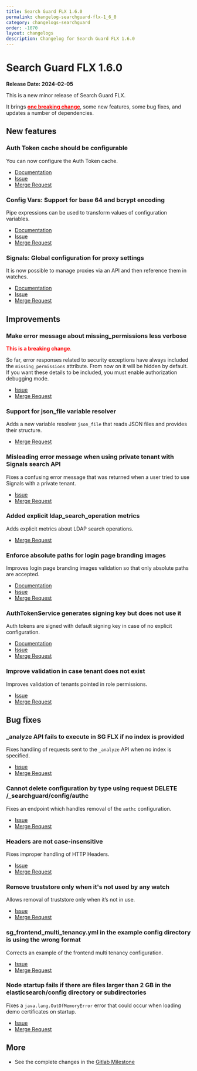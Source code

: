 ```yaml
---
title: Search Guard FLX 1.6.0
permalink: changelog-searchguard-flx-1_6_0
category: changelogs-searchguard
order: -1070
layout: changelogs
description: Changelog for Search Guard FLX 1.6.0
---
```


<!--- Copyright 2024 floragunn GmbH -->

# Search Guard FLX 1.6.0

**Release Date: 2024-02-05**

This is a new minor release of Search Guard FLX.

It brings **[<span style="color:red">one breaking change</span>](#make-error-message-about-missing_permissions-less-verbose)**, 
some new features, some bug fixes, and updates a number of dependencies.

## New features

### Auth Token cache should be configurable

You can now configure the Auth Token cache.

* [Documentation](../_docs_auth_auth/auth_auth_sg_auth_token.md#auth-token-cache)
* [Issue](https://git.floragunn.com/search-guard/search-guard-suite-enterprise/-/issues/13)
* [Merge Request](https://git.floragunn.com/search-guard/search-guard-suite-enterprise/-/merge_requests/617)

### Config Vars: Support for base 64 and bcrypt encoding

Pipe expressions can be used to transform values of configuration variables.

* [Documentation](../_docs_configuration_changes/configuration_environment_variables.md#using-pipe-expressions)
* [Issue](https://git.floragunn.com/search-guard/search-guard-suite-enterprise/-/issues/57)
* [Merge Request](https://git.floragunn.com/search-guard/search-guard-suite-enterprise/-/merge_requests/618)

### Signals: Global configuration for proxy settings

It is now possible to manage proxies via an API and then reference them in watches.

* [Documentation](../_docs_signals/proxies.md)
* [Issue](https://git.floragunn.com/search-guard/search-guard-suite-enterprise/-/issues/123)
* [Merge Request](https://git.floragunn.com/search-guard/search-guard-suite-enterprise/-/merge_requests/556)


## Improvements

### Make error message about missing_permissions less verbose

<span style="color:red">**This is a breaking change**.</span>

So far, error responses related to security exceptions have always included the `missing_permissions` attribute. From now on it will be hidden by default.
If you want these details to be included, you must enable authorization debugging mode.

* [Issue](https://git.floragunn.com/search-guard/search-guard-suite-enterprise/-/issues/251)
* [Merge Request](https://git.floragunn.com/search-guard/search-guard-suite-enterprise/-/merge_requests/616)


### Support for json_file variable resolver

Adds a new variable resolver `json_file` that reads JSON files and provides their structure.

* [Merge Request](https://git.floragunn.com/search-guard/search-guard-suite-enterprise/-/merge_requests/608)

### Misleading error message when using private tenant with Signals search API

Fixes a confusing error message that was returned when a user tried to use Signals with a private tenant.

* [Issue](https://git.floragunn.com/search-guard/search-guard-suite-enterprise/-/issues/34)
* [Merge Request](https://git.floragunn.com/search-guard/search-guard-suite-enterprise/-/merge_requests/609)

### Added explicit ldap_search_operation metrics

Adds explicit metrics about LDAP search operations.

* [Merge Request](https://git.floragunn.com/search-guard/search-guard-suite-enterprise/-/merge_requests/562)

### Enforce absolute paths for login page branding images

Improves login page branding images validation so that only absolute paths are accepted.

* [Documentation](../_docs_kibana/kibana_customize_login.md)
* [Issue](https://git.floragunn.com/search-guard/search-guard-suite-enterprise/-/issues/109)
* [Merge Request](https://git.floragunn.com/search-guard/search-guard-suite-enterprise/-/merge_requests/565)

### AuthTokenService generates signing key but does not use it

Auth tokens are signed with default signing key in case of no explicit configuration.

* [Documentation](../_docs_auth_auth/auth_auth_sg_auth_token.md#configuring-keys)
* [Issue](https://git.floragunn.com/search-guard/search-guard-suite-enterprise/-/issues/79)
* [Merge Request](https://git.floragunn.com/search-guard/search-guard-suite-enterprise/-/merge_requests/535)

### Improve validation in case tenant does not exist

Improves validation of tenants pointed in role permissions.

* [Issue](https://git.floragunn.com/search-guard/search-guard-suite-enterprise/-/issues/167)
* [Merge Request](https://git.floragunn.com/search-guard/search-guard-suite-enterprise/-/merge_requests/587)

## Bug fixes

### _analyze API fails to execute in SG FLX if no index is provided

Fixes handling of requests sent to the `_analyze` API when no index is specified.

* [Issue](https://git.floragunn.com/search-guard/search-guard-suite-enterprise/-/issues/240)
* [Merge Request](https://git.floragunn.com/search-guard/search-guard-suite-enterprise/-/merge_requests/652)

### Cannot delete configuration by type using request DELETE /_searchguard/config/authc

Fixes an endpoint which handles removal of the `authc` configuration.

* [Issue](https://git.floragunn.com/search-guard/search-guard-suite-enterprise/-/issues/156)
* [Merge Request](https://git.floragunn.com/search-guard/search-guard-suite-enterprise/-/merge_requests/612)

### Headers are not case-insensitive

Fixes improper handling of HTTP Headers.

* [Issue](https://git.floragunn.com/search-guard/search-guard-suite-enterprise/-/issues/276)
* [Merge Request](https://git.floragunn.com/search-guard/search-guard-suite-enterprise/-/merge_requests/598)

### Remove truststore only when it's not used by any watch

Allows removal of truststore only when it’s not in use.

* [Issue](https://git.floragunn.com/search-guard/search-guard-suite-enterprise/-/issues/264)
* [Merge Request](https://git.floragunn.com/search-guard/search-guard-suite-enterprise/-/merge_requests/568)

### sg_frontend_multi_tenancy.yml in the example config directory is using the wrong format

Corrects an example of the frontend multi tenancy configuration.

* [Issue](https://git.floragunn.com/search-guard/search-guard-suite-enterprise/-/issues/261)
* [Merge Request](https://git.floragunn.com/search-guard/search-guard-suite-enterprise/-/merge_requests/558)

### Node startup fails if there are files larger than 2 GB in the elasticsearch/config directory or subdirectories

Fixes a `java.lang.OutOfMemoryError` error that could occur when loading demo certificates on startup.

* [Issue](https://git.floragunn.com/search-guard/search-guard-suite-enterprise/-/issues/259)
* [Merge Request](https://git.floragunn.com/search-guard/search-guard-suite-enterprise/-/merge_requests/559)

## More

* See the complete changes in the [Gitlab Milestone](https://git.floragunn.com/groups/search-guard/-/milestones/15)
